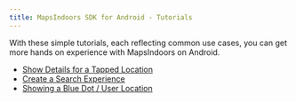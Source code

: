```yaml
---
title: MapsIndoors SDK for Android - Tutorials
---
```


With these simple tutorials, each reflecting common use cases, you can get more hands on experience with MapsIndoors on Android.

- [Show Details for a Tapped Location](locationdetailsdemolocationdetailsfragment)
- [Create a Search Experience](searchmapdemosearchfragment)
- [Showing a Blue Dot / User Location](showuserlocationdemopositionprovider)
